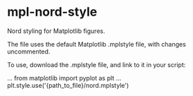 # mpl-nord-style
Nord styling for Matplotlib figures.

The file uses the default Matplotlib .mplstyle file, with changes uncommented.

To use, download the .mplstyle file, and link to it in your script:

...
from matplotlib import pyplot as plt
...
plt.style.use('{path_to_file}/nord.mplstyle')
